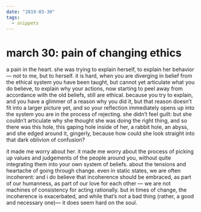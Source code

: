 ```yaml
---
date: "2019-03-30"
tags:
  - snippets
---
```

# march 30: pain of changing ethics

a pain in the heart. she was trying to explain herself, to explain her behavior — not to me, but to herself. it is hard, when you are diverging in belief from the ethical system you have been taught, but cannot yet articulate what you do believe, to explain why your actions, now starting to peel away from accordance with the old beliefs, still are ethical. because you try to explain, and you have a glimmer of a reason why you did it, but that reason doesn’t fit into a larger picture yet, and so your reflection immediately opens up into the system you are in the process of rejecting. she didn’t feel guilt: but she couldn’t articulate why she thought she was doing the right thing, and so there was this hole, this gaping hole inside of her, a rabbit hole, an abyss, and she edged around it, gingerly, because how could she look straight into that dark oblivion of confusion?

it made me worry about her. it made me worry about the process of picking up values and judgements of the people around you, without quite integrating them into your own system of beliefs. about the tensions and heartache of going through change. even in static states, we are often incoherent: and i do believe that incoherence should be embraced, as part of our humanness, as part of our love for each other — we are not machines of consistency for acting rationally. but in times of change, the incoherence is exacerbated, and while that’s not a bad thing  (rather, a good and necessary one)— it does seem hard on the soul.
